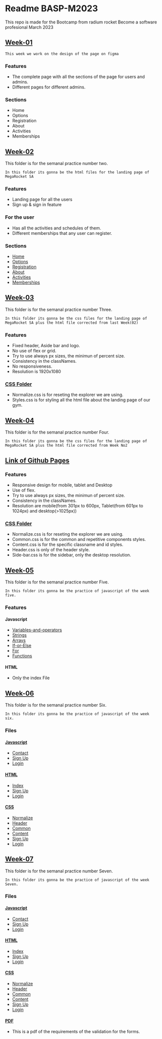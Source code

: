 # Readme BASP-M2023
This repo is made for the Bootcamp from radium rocket Become a software profesional March 2023 

## [Week-01](https://www.figma.com/file/IGkIxih6STHxdBqnuGYTlR/BaSP-m2023-MegaRocket-Nico?t=9VCn1VXUUVTbfPFv-6)  


```
This week we work on the design of the page on figma 
```

### Features

- The complete page with all the sections of the page for users and admins.
- Different pages for different admins.
  
  

### Sections

- Home
- Options
- Registration
- About
- Activities
- Memberships


## [Week-02](https://github.com/Roberto-Orazi/BaSP-M2023/tree/main/Week-02)  
This folder is for the semanal practice number two.

```
In this folder its gonna be the html files for the landing page of MegaRocket SA
```

### Features

- Landing page for all the users
- Sign up & sign in feature
  
### For the user

- Has all the activities and schedules of them.
- Different memberships that any user can register.

### Sections

- [Home](https://github.com/Roberto-Orazi/BaSP-M2023/blob/main/Week-02/index.html#L72)
- [Options](https://github.com/Roberto-Orazi/BaSP-M2023/blob/main/Week-02/index.html#L85)
- [Registration](https://github.com/Roberto-Orazi/BaSP-M2023/blob/main/Week-02/index.html#L111)
- [About](https://github.com/Roberto-Orazi/BaSP-M2023/blob/main/Week-02/index.html#L168)
- [Activities](https://github.com/Roberto-Orazi/BaSP-M2023/blob/main/Week-02/index.html#L176)
- [Memberships](https://github.com/Roberto-Orazi/BaSP-M2023/blob/main/Week-02/index.html#L213)

## [Week-03](https://github.com/Roberto-Orazi/BaSP-M2023/tree/main/Week-03)  
This folder is for the semanal practice number Three.

```
In this folder its gonna be the css files for the landing page of MegaRocket SA plus the html file corrected from last Week(02)
```

### Features

- Fixed header, Aside bar and logo.
- No use of flex or grid.
- Try to use always px sizes, the minimun of percent size.
- Consistency in the classNames.
- No responsiveness.
- Resolution is 1920x1080

### [CSS Folder](https://github.com/Roberto-Orazi/BaSP-M2023/tree/main/week-03/css)

- Normalize.css is for reseting the explorer we are using.
- Styles.css is for styling all the html file about the landing page of our gym.


## [Week-04](https://github.com/Roberto-Orazi/BaSP-M2023/tree/main/Week-04)  
This folder is for the semanal practice number Four.

```
In this folder its gonna be the css files for the landing page of MegaRocket SA plus the html file corrected from Week No2
```
## [Link of Github Pages](https://roberto-orazi.github.io/BaSP-M2023/week-04/)  
### Features

- Responsive design for mobile, tablet and Desktop
- Use of flex.
- Try to use always px sizes, the minimun of percent size.
- Consistency in the classNames.
- Resolution are mobile(from 301px to 600px, Tablet(from 601px to 1024px) and desktop(>1025px))

### [CSS Folder](https://github.com/Roberto-Orazi/BaSP-M2023/tree/main/week-04/css)

- Normalize.css is for reseting the explorer we are using.
- Common.css is for the common and repetitive components styles.
- Content.css is for the specific classname and id styles.
- Header.css is only of the header style.
- Side-bar.css is for the sidebar, only the desktop resolution.
  

## [Week-05](https://github.com/Roberto-Orazi/BaSP-M2023/tree/main/Week-05)  
This folder is for the semanal practice number Five.

```
In this folder its gonna be the practice of javascript of the week five.
```
### Features
#### Javascript
- [Variables-and-operators](https://github.com/Roberto-Orazi/BaSP-M2023/blob/main/week-05/exercises/01-variables-and-operator.js)
- [Strings](https://github.com/Roberto-Orazi/BaSP-M2023/blob/main/week-05/exercises/02-strings.js)
- [Arrays](https://github.com/Roberto-Orazi/BaSP-M2023/blob/main/week-05/exercises/03-arrays.js)
- [If-or-Else](https://github.com/Roberto-Orazi/BaSP-M2023/blob/main/week-05/exercises/04-if-else.js)
- [For](https://github.com/Roberto-Orazi/BaSP-M2023/blob/main/week-05/exercises/05-for.js)
- [Functions](https://github.com/Roberto-Orazi/BaSP-M2023/blob/main/week-05/exercises/06-functions.js)
  
#### HTML
- Only the index File


## [Week-06](https://github.com/Roberto-Orazi/BaSP-M2023/tree/main/Week-06)  
This folder is for the semanal practice number Six.

```
In this folder its gonna be the practice of javascript of the week six.
```
### Files
#### [Javascript](https://github.com/Roberto-Orazi/BaSP-M2023/tree/main/week-06/js)
- [Contact](https://github.com/Roberto-Orazi/BaSP-M2023/blob/main/week-06/js/contact.js)
- [Sign Up](https://github.com/Roberto-Orazi/BaSP-M2023/blob/main/week-06/js/sign-up.js)
- [Login](https://github.com/Roberto-Orazi/BaSP-M2023/blob/main/week-06/js/login.js)
  
#### [HTML](https://github.com/Roberto-Orazi/BaSP-M2023/tree/main/week-06/views)
- [Index](https://github.com/Roberto-Orazi/BaSP-M2023/blob/main/week-06/views/index.html)
- [Sign Up](https://github.com/Roberto-Orazi/BaSP-M2023/blob/main/week-06/views/sign-up.html)
- [Login](https://github.com/Roberto-Orazi/BaSP-M2023/blob/main/week-06/views/login.html)
#### [CSS](https://github.com/Roberto-Orazi/BaSP-M2023/tree/main/week-06/css)

- [Normalize](https://github.com/Roberto-Orazi/BaSP-M2023/blob/main/week-06/css/normalize.css)
- [Header](https://github.com/Roberto-Orazi/BaSP-M2023/blob/main/week-06/css/header.css)
- [Common](https://github.com/Roberto-Orazi/BaSP-M2023/blob/main/week-06/css/common.css)
- [Content](https://github.com/Roberto-Orazi/BaSP-M2023/blob/main/week-06/css/content.css)
- [Sign Up](https://github.com/Roberto-Orazi/BaSP-M2023/blob/main/week-06/css/sign-up.css)
- [Login](https://github.com/Roberto-Orazi/BaSP-M2023/blob/main/week-06/css/login.css)


## [Week-07](https://github.com/Roberto-Orazi/BaSP-M2023/tree/main/Week-07)  
This folder is for the semanal practice number Seven.

```
In this folder its gonna be the practice of javascript of the week Seven.
```
### Files
#### [Javascript](https://github.com/Roberto-Orazi/BaSP-M2023/tree/main/week-06/js)
- [Contact](https://github.com/Roberto-Orazi/BaSP-M2023/blob/main/week-07/js/contact.js)
- [Sign Up](https://github.com/Roberto-Orazi/BaSP-M2023/blob/main/week-07/js/sign-up.js)
- [Login](https://github.com/Roberto-Orazi/BaSP-M2023/blob/main/week-07/js/login.js)
  
#### [HTML](https://github.com/Roberto-Orazi/BaSP-M2023/tree/main/week-07/views)
- [Index](https://github.com/Roberto-Orazi/BaSP-M2023/blob/main/week-07/views/index.html)
- [Sign Up](https://github.com/Roberto-Orazi/BaSP-M2023/blob/main/week-07/views/sign-up.html)
- [Login](https://github.com/Roberto-Orazi/BaSP-M2023/blob/main/week-07/views/login.html)
#### [CSS](https://github.com/Roberto-Orazi/BaSP-M2023/tree/main/week-07/css)

- [Normalize](https://github.com/Roberto-Orazi/BaSP-M2023/blob/main/week-07/css/normalize.css)
- [Header](https://github.com/Roberto-Orazi/BaSP-M2023/blob/main/week-07/css/header.css)
- [Common](https://github.com/Roberto-Orazi/BaSP-M2023/blob/main/week-07/css/common.css)
- [Content](https://github.com/Roberto-Orazi/BaSP-M2023/blob/main/week-07/css/content.css)
- [Sign Up](https://github.com/Roberto-Orazi/BaSP-M2023/blob/main/week-07/css/sign-up.css)
- [Login](https://github.com/Roberto-Orazi/BaSP-M2023/blob/main/week-07/css/login.css)

#### [PDF](https://github.com/Roberto-Orazi/BaSP-M2023/blob/main/week-07/Requirement.pdf)
- This is a pdf of the requirements of the validation for the forms.